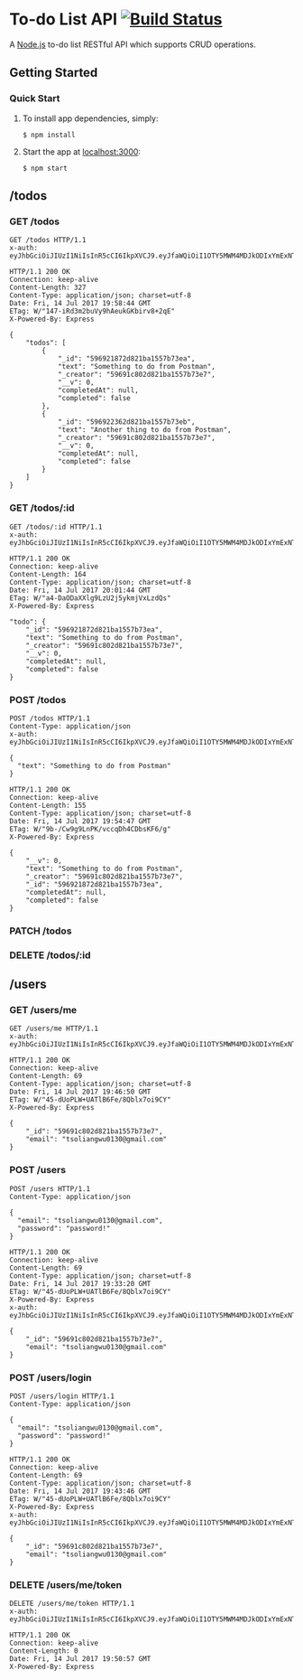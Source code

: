 # To-do List API [![Build Status](https://travis-ci.org/tsoliangwu0130/todo-list-api.svg?branch=master)](https://travis-ci.org/tsoliangwu0130/todo-list-api)

A [Node.js](https://nodejs.org/en/) to-do list RESTful API which supports CRUD operations.

## Getting Started

### Quick Start

1. To install app dependencies, simply:

    `$ npm install`

2. Start the app at [localhost:3000](http://localhost:3000):

    `$ npm start`

## /todos

### GET /todos

```
GET /todos HTTP/1.1
x-auth: eyJhbGciOiJIUzI1NiIsInR5cCI6IkpXVCJ9.eyJfaWQiOiI1OTY5MWM4MDJkODIxYmExNTU3YjczZTciLCJhY2Nlc3MiOiJhdXRoIiwiaWF0IjoxNTAwMDYwODAwfQ.af2PQl2HMduHU3FeXFMjxTShO97l1QYAclvweh5lBsc
```

```
HTTP/1.1 200 OK
Connection: keep-alive
Content-Length: 327
Content-Type: application/json; charset=utf-8
Date: Fri, 14 Jul 2017 19:58:44 GMT
ETag: W/"147-iRd3m2buVy9hAeukGKbirv8+2qE"
X-Powered-By: Express

{
    "todos": [
        {
            "_id": "596921872d821ba1557b73ea",
            "text": "Something to do from Postman",
            "_creator": "59691c802d821ba1557b73e7",
            "__v": 0,
            "completedAt": null,
            "completed": false
        },
        {
            "_id": "596922362d821ba1557b73eb",
            "text": "Another thing to do from Postman",
            "_creator": "59691c802d821ba1557b73e7",
            "__v": 0,
            "completedAt": null,
            "completed": false
        }
    ]
}
```

### GET /todos/:id

```
GET /todos/:id HTTP/1.1
x-auth: eyJhbGciOiJIUzI1NiIsInR5cCI6IkpXVCJ9.eyJfaWQiOiI1OTY5MWM4MDJkODIxYmExNTU3YjczZTciLCJhY2Nlc3MiOiJhdXRoIiwiaWF0IjoxNTAwMDYwODAwfQ.af2PQl2HMduHU3FeXFMjxTShO97l1QYAclvweh5lBsc
```

```
HTTP/1.1 200 OK
Connection: keep-alive
Content-Length: 164
Content-Type: application/json; charset=utf-8
Date: Fri, 14 Jul 2017 20:01:44 GMT
ETag: W/"a4-DaODaXXlg9LzU2j5ykmjVxLzdQs"
X-Powered-By: Express

"todo": {
    "_id": "596921872d821ba1557b73ea",
    "text": "Something to do from Postman",
    "_creator": "59691c802d821ba1557b73e7",
    "__v": 0,
    "completedAt": null,
    "completed": false
}
```

### POST /todos

```
POST /todos HTTP/1.1
Content-Type: application/json
x-auth: eyJhbGciOiJIUzI1NiIsInR5cCI6IkpXVCJ9.eyJfaWQiOiI1OTY5MWM4MDJkODIxYmExNTU3YjczZTciLCJhY2Nlc3MiOiJhdXRoIiwiaWF0IjoxNTAwMDYwODAwfQ.af2PQl2HMduHU3FeXFMjxTShO97l1QYAclvweh5lBsc

{
  "text": "Something to do from Postman"
}
```

```
HTTP/1.1 200 OK
Connection: keep-alive
Content-Length: 155
Content-Type: application/json; charset=utf-8
Date: Fri, 14 Jul 2017 19:54:47 GMT
ETag: W/"9b-/Cw9g9LnPK/vccqDh4CDbsKF6/g"
X-Powered-By: Express

{
    "__v": 0,
    "text": "Something to do from Postman",
    "_creator": "59691c802d821ba1557b73e7",
    "_id": "596921872d821ba1557b73ea",
    "completedAt": null,
    "completed": false
}
```

### PATCH /todos

### DELETE /todos/:id

## /users

### GET /users/me

```
GET /users/me HTTP/1.1
x-auth: eyJhbGciOiJIUzI1NiIsInR5cCI6IkpXVCJ9.eyJfaWQiOiI1OTY5MWM4MDJkODIxYmExNTU3YjczZTciLCJhY2Nlc3MiOiJhdXRoIiwiaWF0IjoxNTAwMDYxNDI2fQ.P7FAUrarx_DWHmNs68weR4Y27_5afuoeDztVRY_GDAg
```

```
HTTP/1.1 200 OK
Connection: keep-alive
Content-Length: 69
Content-Type: application/json; charset=utf-8
Date: Fri, 14 Jul 2017 19:46:50 GMT
ETag: W/"45-dUoPLW+UATlB6Fe/8Qblx7oi9CY"
X-Powered-By: Express

{
    "_id": "59691c802d821ba1557b73e7",
    "email": "tsoliangwu0130@gmail.com"
}
```

### POST /users

```
POST /users HTTP/1.1
Content-Type: application/json

{
  "email": "tsoliangwu0130@gmail.com",
  "password": "password!"
}
```

```
HTTP/1.1 200 OK
Connection: keep-alive
Content-Length: 69
Content-Type: application/json; charset=utf-8
Date: Fri, 14 Jul 2017 19:33:20 GMT
ETag: W/"45-dUoPLW+UATlB6Fe/8Qblx7oi9CY"
X-Powered-By: Express
x-auth: eyJhbGciOiJIUzI1NiIsInR5cCI6IkpXVCJ9.eyJfaWQiOiI1OTY5MWM4MDJkODIxYmExNTU3YjczZTciLCJhY2Nlc3MiOiJhdXRoIiwiaWF0IjoxNTAwMDYwODAwfQ.af2PQl2HMduHU3FeXFMjxTShO97l1QYAclvweh5lBsc

{
    "_id": "59691c802d821ba1557b73e7",
    "email": "tsoliangwu0130@gmail.com"
}
```

### POST /users/login

```
POST /users/login HTTP/1.1
Content-Type: application/json

{
  "email": "tsoliangwu0130@gmail.com",
  "password": "password!"
}
```

```
HTTP/1.1 200 OK
Connection: keep-alive
Content-Length: 69
Content-Type: application/json; charset=utf-8
Date: Fri, 14 Jul 2017 19:43:46 GMT
ETag: W/"45-dUoPLW+UATlB6Fe/8Qblx7oi9CY"
X-Powered-By: Express
x-auth: eyJhbGciOiJIUzI1NiIsInR5cCI6IkpXVCJ9.eyJfaWQiOiI1OTY5MWM4MDJkODIxYmExNTU3YjczZTciLCJhY2Nlc3MiOiJhdXRoIiwiaWF0IjoxNTAwMDYxNDI2fQ.P7FAUrarx_DWHmNs68weR4Y27_5afuoeDztVRY_GDAg

{
    "_id": "59691c802d821ba1557b73e7",
    "email": "tsoliangwu0130@gmail.com"
}
```

### DELETE /users/me/token

```
DELETE /users/me/token HTTP/1.1
x-auth: eyJhbGciOiJIUzI1NiIsInR5cCI6IkpXVCJ9.eyJfaWQiOiI1OTY5MWM4MDJkODIxYmExNTU3YjczZTciLCJhY2Nlc3MiOiJhdXRoIiwiaWF0IjoxNTAwMDYxNDI2fQ.P7FAUrarx_DWHmNs68weR4Y27_5afuoeDztVRY_GDAg
```

```
HTTP/1.1 200 OK
Connection: keep-alive
Content-Length: 0
Date: Fri, 14 Jul 2017 19:50:57 GMT
X-Powered-By: Express
```

